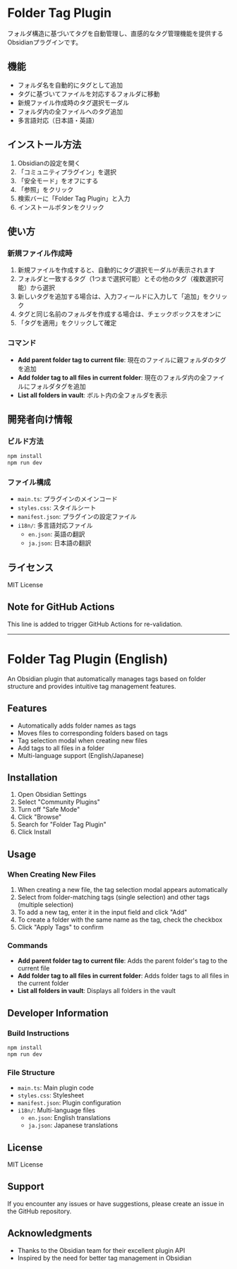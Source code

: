 # Folder Tag Plugin

フォルダ構造に基づいてタグを自動管理し、直感的なタグ管理機能を提供するObsidianプラグインです。

## 機能

- フォルダ名を自動的にタグとして追加
- タグに基づいてファイルを対応するフォルダに移動
- 新規ファイル作成時のタグ選択モーダル
- フォルダ内の全ファイルへのタグ追加
- 多言語対応（日本語・英語）

## インストール方法

1. Obsidianの設定を開く
2. 「コミュニティプラグイン」を選択
3. 「安全モード」をオフにする
4. 「参照」をクリック
5. 検索バーに「Folder Tag Plugin」と入力
6. インストールボタンをクリック

## 使い方

### 新規ファイル作成時

1. 新規ファイルを作成すると、自動的にタグ選択モーダルが表示されます
2. フォルダと一致するタグ（1つまで選択可能）とその他のタグ（複数選択可能）から選択
3. 新しいタグを追加する場合は、入力フィールドに入力して「追加」をクリック
4. タグと同じ名前のフォルダを作成する場合は、チェックボックスをオンに
5. 「タグを適用」をクリックして確定

### コマンド

- **Add parent folder tag to current file**: 現在のファイルに親フォルダのタグを追加
- **Add folder tag to all files in current folder**: 現在のフォルダ内の全ファイルにフォルダタグを追加
- **List all folders in vault**: ボルト内の全フォルダを表示

## 開発者向け情報

### ビルド方法

```bash
npm install
npm run dev
```

### ファイル構成

- `main.ts`: プラグインのメインコード
- `styles.css`: スタイルシート
- `manifest.json`: プラグインの設定ファイル
- `i18n/`: 多言語対応ファイル
  - `en.json`: 英語の翻訳
  - `ja.json`: 日本語の翻訳

## ライセンス

MIT License

## Note for GitHub Actions

This line is added to trigger GitHub Actions for re-validation.

---

# Folder Tag Plugin (English)

An Obsidian plugin that automatically manages tags based on folder structure and provides intuitive tag management features.

## Features

- Automatically adds folder names as tags
- Moves files to corresponding folders based on tags
- Tag selection modal when creating new files
- Add tags to all files in a folder
- Multi-language support (English/Japanese)

## Installation

1. Open Obsidian Settings
2. Select "Community Plugins"
3. Turn off "Safe Mode"
4. Click "Browse"
5. Search for "Folder Tag Plugin"
6. Click Install

## Usage

### When Creating New Files

1. When creating a new file, the tag selection modal appears automatically
2. Select from folder-matching tags (single selection) and other tags (multiple selection)
3. To add a new tag, enter it in the input field and click "Add"
4. To create a folder with the same name as the tag, check the checkbox
5. Click "Apply Tags" to confirm

### Commands

- **Add parent folder tag to current file**: Adds the parent folder's tag to the current file
- **Add folder tag to all files in current folder**: Adds folder tags to all files in the current folder
- **List all folders in vault**: Displays all folders in the vault

## Developer Information

### Build Instructions

```bash
npm install
npm run dev
```

### File Structure

- `main.ts`: Main plugin code
- `styles.css`: Stylesheet
- `manifest.json`: Plugin configuration
- `i18n/`: Multi-language files
  - `en.json`: English translations
  - `ja.json`: Japanese translations

## License

MIT License

## Support

If you encounter any issues or have suggestions, please create an issue in the GitHub repository.

## Acknowledgments

- Thanks to the Obsidian team for their excellent plugin API
- Inspired by the need for better tag management in Obsidian
